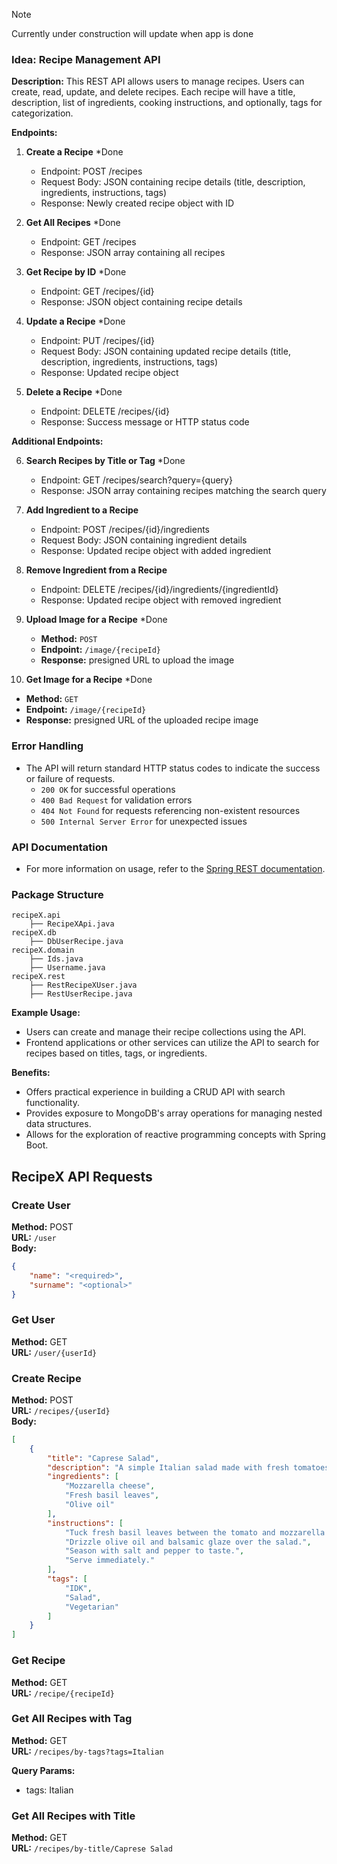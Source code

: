 >[!NOTE]
> Currently under construction will update when app is done

### Idea: Recipe Management API

**Description:**
This REST API allows users to manage recipes. Users can create, read, update, and delete recipes. Each recipe will have a title, description, list of ingredients, cooking instructions, and optionally, tags for categorization.

**Endpoints:**

1. **Create a Recipe** *Done
   - Endpoint: POST /recipes
   - Request Body: JSON containing recipe details (title, description, ingredients, instructions, tags)
   - Response: Newly created recipe object with ID

2. **Get All Recipes** *Done
   - Endpoint: GET /recipes
   - Response: JSON array containing all recipes

3. **Get Recipe by ID** *Done
   - Endpoint: GET /recipes/{id}
   - Response: JSON object containing recipe details

4. **Update a Recipe** *Done
   - Endpoint: PUT /recipes/{id}
   - Request Body: JSON containing updated recipe details (title, description, ingredients, instructions, tags)
   - Response: Updated recipe object

5. **Delete a Recipe** *Done
   - Endpoint: DELETE /recipes/{id}
   - Response: Success message or HTTP status code

**Additional Endpoints:**

6. **Search Recipes by Title or Tag** *Done
   - Endpoint: GET /recipes/search?query={query}
   - Response: JSON array containing recipes matching the search query

7. **Add Ingredient to a Recipe**
   - Endpoint: POST /recipes/{id}/ingredients
   - Request Body: JSON containing ingredient details
   - Response: Updated recipe object with added ingredient

8. **Remove Ingredient from a Recipe**
   - Endpoint: DELETE /recipes/{id}/ingredients/{ingredientId}
   - Response: Updated recipe object with removed ingredient

9. **Upload Image for a Recipe** *Done
   - **Method:** `POST`
   - **Endpoint:** `/image/{recipeId}`
   - **Response:** presigned URL to upload the image

10. **Get Image for a Recipe** *Done
   - **Method:** `GET`
   - **Endpoint:** `/image/{recipeId}`
   - **Response:** presigned URL of the uploaded recipe image


### Error Handling

- The API will return standard HTTP status codes to indicate the success or failure of requests.
   - `200 OK` for successful operations
   - `400 Bad Request` for validation errors
   - `404 Not Found` for requests referencing non-existent resources
   - `500 Internal Server Error` for unexpected issues


### API Documentation

- For more information on usage, refer to the [Spring REST documentation](https://spring.io/guides/tutorials/rest-with-spring-boot/).

### Package Structure

```plaintext
recipeX.api
    ├── RecipeXApi.java
recipeX.db
    ├── DbUserRecipe.java
recipeX.domain
    ├── Ids.java
    ├── Username.java
recipeX.rest
    ├── RestRecipeXUser.java
    ├── RestUserRecipe.java
```



**Example Usage:**

- Users can create and manage their recipe collections using the API.
- Frontend applications or other services can utilize the API to search for recipes based on titles, tags, or ingredients.

**Benefits:**

- Offers practical experience in building a CRUD API with search functionality.
- Provides exposure to MongoDB's array operations for managing nested data structures.
- Allows for the exploration of reactive programming concepts with Spring Boot.


## RecipeX API Requests

### Create User
**Method:** POST  
**URL:** `/user`  
**Body:**  
```json
{
    "name": "<required>",
    "surname": "<optional>"
}
```

### Get User
**Method:** GET  
**URL:** `/user/{userId}`

### Create Recipe
**Method:** POST  
**URL:** `/recipes/{userId}`  
**Body:**  
```json
[
    {
        "title": "Caprese Salad",
        "description": "A simple Italian salad made with fresh tomatoes, mozzarella cheese, basil, olive oil, and balsamic glaze.",
        "ingredients": [
            "Mozzarella cheese",
            "Fresh basil leaves",
            "Olive oil"
        ],
        "instructions": [
            "Tuck fresh basil leaves between the tomato and mozzarella slices.",
            "Drizzle olive oil and balsamic glaze over the salad.",
            "Season with salt and pepper to taste.",
            "Serve immediately."
        ],
        "tags": [
            "IDK",
            "Salad",
            "Vegetarian"
        ]
    }
]
```

### Get Recipe
**Method:** GET  
**URL:** `/recipe/{recipeId}`

### Get All Recipes with Tag
**Method:** GET  
**URL:** `/recipes/by-tags?tags=Italian`

**Query Params:**  
- tags: Italian

### Get All Recipes with Title
**Method:** GET  
**URL:** `/recipes/by-title/Caprese Salad`
